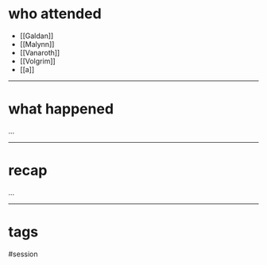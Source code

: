 # who attended

- [[Galdan]]
- [[Malynn]]
- [[Vanaroth]]
- [[Volgrim]]
- [[a]]

---
# what happened

...

---
# recap

...

---
# tags

#session
